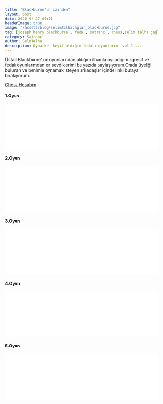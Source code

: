 ```yaml
---
title: "Blackburne'ün izinden"
layout: post
date: 2020-04-27 00:01
headerImage: true
image: "/assets/blog/selimtalhacaglar_blackburne.jpg"
tag: [joseph henry blackburne , feda , satranç , chess,selim talha çağlar]
category: Satranç
author: SelmTalha
description: Oynarken keyif aldığım fedalı oyunlarım  vol-1 ...
---
```


Üstad Blackburne' ün oyunlarından aldığım ilhamla oynadığım agresif ve fedalı oyunlarımdan en sevdiklerimi bu yazıda paylaşıyorum.Orada üyeliği bulunan ve benimle oynamak isteyen arkadaşlar içinde linki buraya bırakıyorum.

[Chess Hesabım](https://www.chess.com/tr/member/selimtlh)

#### 1.Oyun

<iframe id="6640376" allowtransparency="true" frameborder="0" style="width:100%;border:none;" src="//www.chess.com/emboard?id=6640376"></iframe><script>window.addEventListener("message",e=>{e.data&&"6640376"===e.data.id&&document.getElementById(`${e.data.id}`)&&(document.getElementById(`${e.data.id}`).style.height=`${e.data.frameHeight+30}px`)});</script>

#### 2.Oyun

<iframe id="6648416" allowtransparency="true" frameborder="0" style="width:100%;border:none;" src="//www.chess.com/emboard?id=6648416"></iframe><script>window.addEventListener("message",e=>{e.data&&"6648416"===e.data.id&&document.getElementById(`${e.data.id}`)&&(document.getElementById(`${e.data.id}`).style.height=`${e.data.frameHeight+30}px`)});</script>

#### 3.Oyun

<iframe id="6648426" allowtransparency="true" frameborder="0" style="width:100%;border:none;" src="//www.chess.com/emboard?id=6648426"></iframe><script>window.addEventListener("message",e=>{e.data&&"6648426"===e.data.id&&document.getElementById(`${e.data.id}`)&&(document.getElementById(`${e.data.id}`).style.height=`${e.data.frameHeight+30}px`)});</script>

#### 4.Oyun

<iframe id="6648408" allowtransparency="true" frameborder="0" style="width:100%;border:none;" src="//www.chess.com/emboard?id=6648408"></iframe><script>window.addEventListener("message",e=>{e.data&&"6648408"===e.data.id&&document.getElementById(`${e.data.id}`)&&(document.getElementById(`${e.data.id}`).style.height=`${e.data.frameHeight+30}px`)});</script>

#### 5.Oyun

<iframe id="6649682" allowtransparency="true" frameborder="0" style="width:100%;border:none;" src="//www.chess.com/emboard?id=6649682"></iframe><script>window.addEventListener("message",e=>{e.data&&"6649682"===e.data.id&&document.getElementById(`${e.data.id}`)&&(document.getElementById(`${e.data.id}`).style.height=`${e.data.frameHeight+30}px`)});</script>



